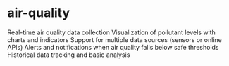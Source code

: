 # air-quality
Real-time air quality data collection  Visualization of pollutant levels with charts and indicators  Support for multiple data sources (sensors or online APIs)  Alerts and notifications when air quality falls below safe thresholds  Historical data tracking and basic analysis
